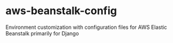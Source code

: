 # aws-beanstalk-config
Environment customization with configuration files for AWS Elastic Beanstalk primarily for Django
